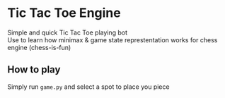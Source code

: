 # Tic Tac Toe Engine
Simple and quick Tic Tac Toe playing bot  
Use to learn how minimax & game state represtentation works for chess engine (chess-is-fun)

## How to play
Simply run `game.py` and select a spot to place you piece

